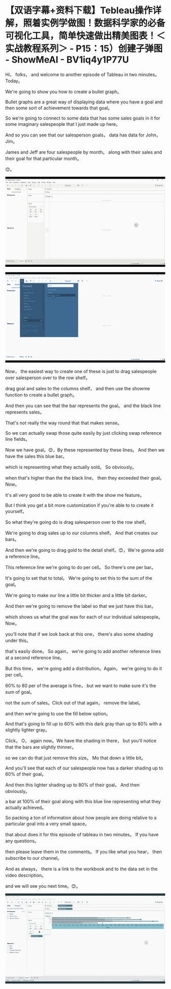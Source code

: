 # 【双语字幕+资料下载】Tebleau操作详解，照着实例学做图！数据科学家的必备可视化工具，简单快速做出精美图表！＜实战教程系列＞ - P15：15）创建子弹图 - ShowMeAI - BV1iq4y1P77U

Hi， folks， and welcome to another episode of Tableau in two minutes。 Today。

 We're going to show you how to create a bullet graph。

 Bullet graphs are a great way of displaying data where you have a goal and then some sort of achievement towards that goal。

 So we're going to connect to some data that has some sales goals in it for some imaginary salespeople that I just made up here。

 And so you can see that our salesperson goals， data has data for John， Jim。

 James and Jeff are four salespeople by month。 along with their sales and their goal for that particular month。

😊。

![](img/c5398f00a344113deb167264c7ddec96_1.png)

![](img/c5398f00a344113deb167264c7ddec96_2.png)

Now， the easiest way to create one of these is just to drag salespeople over salesperson over to the row shelf。

 drag goal and sales to the columns shelf， and then use the showme function to create a bullet graph。

 And then you can see that the bar represents the goal。 and the black line represents sales。

 That's not really the way round that that makes sense。

 So we can actually swap those quite easily by just clicking swap reference line fields。

 Now we have goal。😊，By these represented by these lines。 And then we have the sales this blue bar。

 which is representing what they actually sold。 So obviously。

 when that's higher than the the black line， then they exceeded their goal。 Now。

 it's all very good to be able to create it with the show me feature。

 But I think you get a bit more customization if you're able to to create it yourself。

 So what they're going do is drag salesperson over to the row shelf。

 We're going to drag sales up to our columns shelf。 And that creates our bars。

 And then we're going to drag gold to the detail shelf。😊，We're gonna add a reference line。

This reference line we're going to do per cell。 So there's one per bar。

It's going to set that to total。 We're going to set this to the sum of the goal。

We're going to make our line a little bit thicker and a little bit darker。

 And then we're going to remove the label so that we just have this bar。

 which shows us what the goal was for each of our individual salespeople。 Now。

 you'll note that if we look back at this one， there's also some shading under this。

 that's easily done。 So again， we're going to add another reference lines at a second reference line。

 But this time， we're going add a distribution。Again， we're going to do it per cell。

60% to 80 per of the average is fine， but we want to make sure it's the sum of goal。

 not the sum of sales。Click out of that again， remove the label。

 and then we're going to use the fill below option。

And that's going to fill up to 60% with this dark gray than up to 80% with a slightly lighter gray。

Click， O， again now。We have the shading in there， but you'll notice that the bars are slightly thinner。

 so we can do that just remove this size。 Mo that down a little bit。

 And you'll see that each of our salespeople now has a darker shading up to 60% of their goal。

 And then this lighter shading up to 80% of their goal。 And then obviously。

 a bar at 100% of their goal along with this blue line representing what they actually achieved。

 So packing a ton of information about how people are doing relative to a particular goal into a very small space。

 that about does it for this episode of tableau in two minutes。 If you have any questions。

 then please leave them in the comments。 If you like what you hear， then subscribe to our channel。

 And as always， there is a link to the workbook and to the data set in the video description。

 and we will see you next time。😊。

![](img/c5398f00a344113deb167264c7ddec96_4.png)
